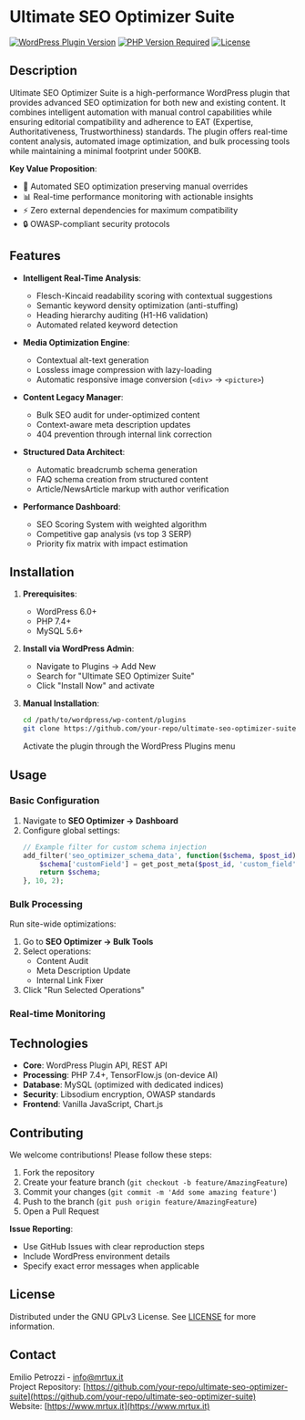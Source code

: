 # Ultimate SEO Optimizer Suite

[![WordPress Plugin Version](https://img.shields.io/wordpress/plugin/v/ultimate-seo-optimizer-suite?style=flat-square)](https://wordpress.org/plugins/ultimate-seo-optimizer-suite/)
[![PHP Version Required](https://img.shields.io/badge/PHP-7.4%2B-8892BF.svg?style=flat-square)](https://php.net/)
[![License](https://img.shields.io/badge/license-GPL--3.0-orange.svg?style=flat-square)](LICENSE)

## Description
Ultimate SEO Optimizer Suite is a high-performance WordPress plugin that provides advanced SEO optimization for both new and existing content. It combines intelligent automation with manual control capabilities while ensuring editorial compatibility and adherence to EAT (Expertise, Authoritativeness, Trustworthiness) standards. The plugin offers real-time content analysis, automated image optimization, and bulk processing tools while maintaining a minimal footprint under 500KB.

**Key Value Proposition**:
- 🚀 Automated SEO optimization preserving manual overrides
- 📊 Real-time performance monitoring with actionable insights
- ⚡️ Zero external dependencies for maximum compatibility
- 🔒 OWASP-compliant security protocols

## Features
- **Intelligent Real-Time Analysis**:
  - Flesch-Kincaid readability scoring with contextual suggestions
  - Semantic keyword density optimization (anti-stuffing)
  - Heading hierarchy auditing (H1-H6 validation)
  - Automated related keyword detection
  
- **Media Optimization Engine**:
  - Contextual alt-text generation
  - Lossless image compression with lazy-loading
  - Automatic responsive image conversion (`<div>` → `<picture>`)

- **Content Legacy Manager**:
  - Bulk SEO audit for under-optimized content
  - Context-aware meta description updates
  - 404 prevention through internal link correction

- **Structured Data Architect**:
  - Automatic breadcrumb schema generation
  - FAQ schema creation from structured content
  - Article/NewsArticle markup with author verification

- **Performance Dashboard**:
  - SEO Scoring System with weighted algorithm
  - Competitive gap analysis (vs top 3 SERP)
  - Priority fix matrix with impact estimation

## Installation
1. **Prerequisites**:
   - WordPress 6.0+
   - PHP 7.4+
   - MySQL 5.6+

2. **Install via WordPress Admin**:
   - Navigate to Plugins → Add New
   - Search for "Ultimate SEO Optimizer Suite"
   - Click "Install Now" and activate

3. **Manual Installation**:
   ```bash
   cd /path/to/wordpress/wp-content/plugins
   git clone https://github.com/your-repo/ultimate-seo-optimizer-suite.git
   ```
   Activate the plugin through the WordPress Plugins menu

## Usage
### Basic Configuration
1. Navigate to **SEO Optimizer → Dashboard**
2. Configure global settings:
   ```php
   // Example filter for custom schema injection
   add_filter('seo_optimizer_schema_data', function($schema, $post_id) {
       $schema['customField'] = get_post_meta($post_id, 'custom_field', true);
       return $schema;
   }, 10, 2);
   ```

### Bulk Processing
Run site-wide optimizations:
1. Go to **SEO Optimizer → Bulk Tools**
2. Select operations:
   - Content Audit
   - Meta Description Update
   - Internal Link Fixer
3. Click "Run Selected Operations"

### Real-time Monitoring

## Technologies
- **Core**: WordPress Plugin API, REST API
- **Processing**: PHP 7.4+, TensorFlow.js (on-device AI)
- **Database**: MySQL (optimized with dedicated indices)
- **Security**: Libsodium encryption, OWASP standards
- **Frontend**: Vanilla JavaScript, Chart.js

## Contributing
We welcome contributions! Please follow these steps:
1. Fork the repository
2. Create your feature branch (`git checkout -b feature/AmazingFeature`)
3. Commit your changes (`git commit -m 'Add some amazing feature'`)
4. Push to the branch (`git push origin feature/AmazingFeature`)
5. Open a Pull Request

**Issue Reporting**:
- Use GitHub Issues with clear reproduction steps
- Include WordPress environment details
- Specify exact error messages when applicable

## License
Distributed under the GNU GPLv3 License. See [LICENSE](LICENSE) for more information.

## Contact
Emilio Petrozzi - [info@mrtux.it](mailto:info@mrtux.it)  
Project Repository: [https://github.com/your-repo/ultimate-seo-optimizer-suite](https://github.com/your-repo/ultimate-seo-optimizer-suite)  
Website: [https://www.mrtux.it](https://www.mrtux.it)
